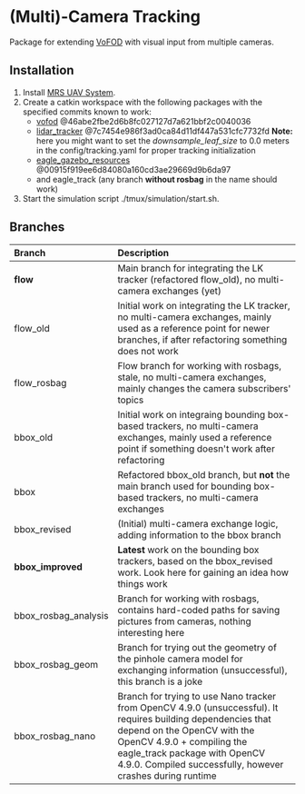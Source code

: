 # (Multi)-Camera Tracking

Package for extending [VoFOD](https://github.com/ctu-mrs/vofod) with visual input from multiple cameras.

## Installation

1. Install [MRS UAV System](https://github.com/ctu-mrs/mrs_uav_system).
2. Create a catkin workspace with the following packages with the specified commits known to work:
   * [vofod](https://github.com/ctu-mrs/vofod) @46abe2fbe2d6b8fc027127d7a621bbf2c0040036
   * [lidar_tracker](https://github.com/ctu-mrs/lidar_tracker) @7c7454e986f3ad0ca84d11df447a531cfc7732fd
   **Note:** here you might want to set the *downsample_leaf_size* to 0.0 meters in the config/tracking.yaml for proper tracking initialization
   * [eagle_gazebo_resources](https://mrs.fel.cvut.cz/gitlab/eagle_one/eagle_gazebo_resources) @00915f919ee6d84080a160cd3ae29669d9b6da97
   * and eagle_track (any branch **without rosbag** in the name should work)
3. Start the simulation script ./tmux/simulation/start.sh.

## Branches

| Branch               | Description |
|:---------------------|:------------|
| **flow**             | Main branch for integrating the LK tracker (refactored flow_old), no multi-camera exchanges (yet)
| flow_old             | Initial work on integrating the LK tracker, no multi-camera exchanges, mainly used as a reference point for newer branches, if after refactoring something does not work            
| flow_rosbag          | Flow branch for working with rosbags, stale, no multi-camera exchanges, mainly changes the camera subscribers' topics
| bbox_old             | Initial work on integraing bounding box-based trackers, no multi-camera exchanges, mainly used a reference point if something doesn't work after refactoring
| bbox                 | Refactored bbox_old branch, but **not** the main branch used for bounding box-based trackers, no multi-camera exchanges
| bbox_revised         | (Initial) multi-camera exchange logic, adding information to the bbox branch
| **bbox_improved**    | **Latest** work on the bounding box trackers, based on the bbox_revised work. Look here for gaining an idea how things work
| bbox_rosbag_analysis | Branch for working with rosbags, contains hard-coded paths for saving pictures from cameras, nothing interesting here
| bbox_rosbag_geom     | Branch for trying out the geometry of the pinhole camera model for exchanging information (unsuccessful), this branch is a joke
| bbox_rosbag_nano     | Branch for trying to use Nano tracker from OpenCV 4.9.0 (unsuccessful). It requires building dependencies that depend on the OpenCV with the OpenCV 4.9.0 + compiling the eagle_track package with OpenCV 4.9.0. Compiled successfully, however crashes during runtime
